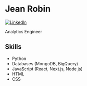 # Jean Robin

[![LinkedIn](https://img.shields.io/badge/LinkedIn-Connect-blue?style=flat-square&logo=linkedin)](https://www.linkedin.com/in/jean-robin)

Analytics Engineer
## Skills

*   Python
*   Databases (MongoDB, BigQuery)
*   JavaScript (React, Next.js, Node.js)
*   HTML
*   CSS
